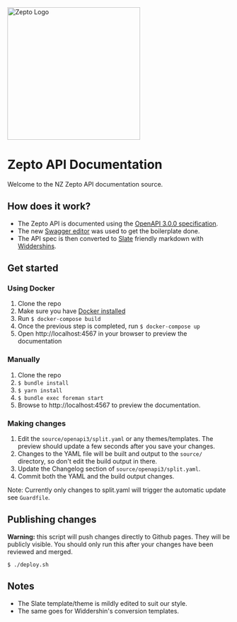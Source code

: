 <img src="https://raw.githubusercontent.com/zeptofs/public_assets/master/images/zepto_logo_black.png" width="300" alt="Zepto Logo" title="Zepto Logo">

# Zepto API Documentation

Welcome to the NZ Zepto API documentation source.

## How does it work?

* The Zepto API is documented using the [OpenAPI 3.0.0 specification](https://github.com/OAI/OpenAPI-Specification/blob/master/versions/3.0.0.md).
* The new [Swagger editor](http://editor.swagger.io/) was used to get the boilerplate done.
* The API spec is then converted to [Slate](https://github.com/lord/slate) friendly markdown with [Widdershins](https://github.com/mermade/widdershins).

## Get started

### Using Docker

1. Clone the repo
1. Make sure you have [Docker installed](https://docs.docker.com/get-docker/)
1. Run `$ docker-compose build`
1. Once the previous step is completed, run `$ docker-compose up`
1. Open http://localhost:4567 in your browser to preview the documentation

### Manually

1. Clone the repo
2. `$ bundle install`
3. `$ yarn install`
4. `$ bundle exec foreman start`
5. Browse to http://localhost:4567 to preview the documentation.

### Making changes

1. Edit the `source/openapi3/split.yaml` or any themes/templates. The preview should update a few seconds after
you save your changes.
1. Changes to the YAML file will be built and output to the `source/`
   directory, so don't edit the build output in there.
1. Update the Changelog section of `source/openapi3/split.yaml`.
1. Commit both the YAML and the build output changes.

Note: Currently only changes to split.yaml will trigger the automatic update see `Guardfile`.

## Publishing changes

**Warning:** this script will push changes directly to Github pages. They will be publicly visible. You should only run this after your changes have been reviewed and merged.

`$ ./deploy.sh`

## Notes

* The Slate template/theme is mildly edited to suit our style.
* The same goes for Widdershin's conversion templates.
